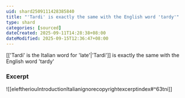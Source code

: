 ```yaml
---
uid: shard2509111428385840
title: "'Tardi' is exactly the same with the English word 'tardy'"
type: shard
categories: [sourced]
dateCreated: 2025-09-11T14:28:38+08:00
dateModified: 2025-09-15T12:36:47+08:00
---
```

[['Tardi' is the Italian word for 'late'|'Tardi']] is exactly the same with the English word 'tardy'

### Excerpt
![[eleftheriouIntroductionItalianignorecopyrightexcerptindex#^63tni]] 